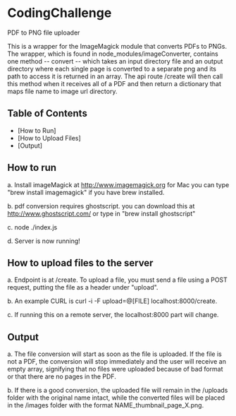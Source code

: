 CodingChallenge
===============

PDF to PNG file uploader

This is a wrapper for the ImageMagick module that converts PDFs to PNGs. The wrapper, which is found in node_modules/imageConverter, contains one method -- convert -- which takes an input directory file and an output directory where each single page is converted to a separate png and its path to access it is returned in an array. The api route /create will then call this method when it receives all of a PDF and then return a dictionary that maps file name to image url directory.

## Table of Contents

- [How to Run]
- [How to Upload Files]
- [Output]
## How to run 

  a.    Install imageMagick at http://www.imagemagick.org
    for Mac you can type "brew install imagemagick" if you have brew installed.

  b.  pdf conversion requires ghostscript. you can download this at http://www.ghostscript.com/ 
      or type in "brew install ghostscript"
      
  c.  node ./index.js
  
  d.  Server is now running!
  

## How to upload files to the server  ##

  a.  Endpoint is at /create. To upload a file, you must send a file using a POST request, putting the file as a header under         "upload".
  
  b.  An example CURL is curl -i -F upload=@[FILE] localhost:8000/create.
  
  c.  If running this on a remote server, the localhost:8000 part will change.

## Output  ##

  a.  The file conversion will start as soon as the file is uploaded. If the file is not a PDF, the conversion will stop        immediately and the user will receive an empty array, signifying that no files were uploaded because of bad format or that there are no pages in the PDF.
  
  b.  If there is a good conversion, the uploaded file will remain in the /uploads folder with the original name intact, while the converted files will be placed in the /images folder with the format NAME_thumbnail_page_X.png.

